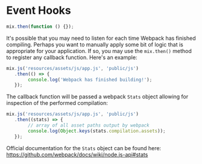 # Event Hooks

```js
mix.then(function () {});
```

It's possible that you may need to listen for each time Webpack has finished compiling. Perhaps you want to manually apply some bit of logic that is appropriate for your application. If so, you may use the `mix.then()` method to register any callback function. Here's an example:

```js
mix.js('resources/assets/js/app.js', 'public/js')
   .then(() => {
        console.log('Webpack has finished building!');
   });
```

The callback function will be passed a webpack `Stats` object allowing for inspection of the performed compilation:

```js
mix.js('resources/assets/js/app.js', 'public/js')
   .then((stats) => {
        // array of all asset paths output by webpack
        console.log(Object.keys(stats.compilation.assets));
   });
```

Official documentation for the `Stats` object can be found here: https://github.com/webpack/docs/wiki/node.js-api#stats